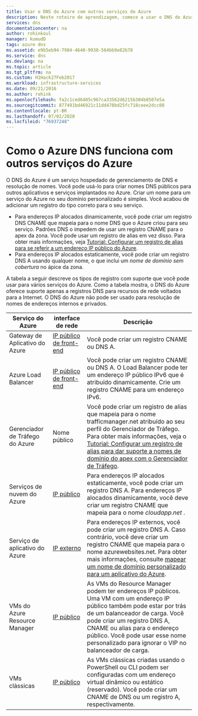 ```yaml
---
title: Usar o DNS do Azure com outros serviços do Azure
description: Neste roteiro de aprendizagem, comece a usar o DNS do Azure para resolver nomes de outros serviços do Azure
services: dns
documentationcenter: na
author: rohinkoul
manager: kumudD
tags: azure dns
ms.assetid: e9b5eb94-7984-4640-9930-564bb9e82b78
ms.service: dns
ms.devlang: na
ms.topic: article
ms.tgt_pltfrm: na
ms.custom: H1Hack27Feb2017
ms.workload: infrastructure-services
ms.date: 09/21/2016
ms.author: rohink
ms.openlocfilehash: fa2c1ced6405c967ca33562d6215b304b8507e5a
ms.sourcegitcommit: 877491bd46921c11dd478bd25fc718ceee2dcc08
ms.contentlocale: pt-BR
ms.lasthandoff: 07/02/2020
ms.locfileid: "76937248"
---
```

# <a name="how-azure-dns-works-with-other-azure-services"></a>Como o Azure DNS funciona com outros serviços do Azure

O DNS do Azure é um serviço hospedado de gerenciamento de DNS e resolução de nomes. Você pode usá-lo para criar nomes DNS públicos para outros aplicativos e serviços implantados no Azure. Criar um nome para um serviço do Azure no seu domínio personalizado é simples. Você acabou de adicionar um registro do tipo correto para o seu serviço.

* Para endereços IP alocados dinamicamente, você pode criar um registro DNS CNAME que mapeia para o nome DNS que o Azure criou para seu serviço. Padrões DNS o impedem de usar um registro CNAME para o apex da zona. Você pode usar um registro de alias em vez disso. Para obter mais informações, veja [Tutorial: Configurar um registro de alias para se referir a um endereço IP público do Azure](tutorial-alias-pip.md).
* Para endereços IP alocados estaticamente, você pode criar um registro DNS A usando qualquer nome, o que inclui um *nome de domínio sem cobertura* no ápice da zona.

A tabela a seguir descreve os tipos de registro com suporte que você pode usar para vários serviços do Azure. Como a tabela mostra, o DNS do Azure oferece suporte apenas a registros DNS para recursos de rede voltados para a Internet. O DNS do Azure não pode ser usado para resolução de nomes de endereços internos e privados.

| Serviço do Azure | interface de rede | Descrição |
| --- | --- | --- |
| Gateway de Aplicativo do Azure |[IP público de front-end](dns-custom-domain.md#public-ip-address) |Você pode criar um registro CNAME ou DNS A. |
| Azure Load Balancer |[IP público de front-end](dns-custom-domain.md#public-ip-address) |Você pode criar um registro CNAME ou DNS A. O Load Balancer pode ter um endereço IP público IPv6 que é atribuído dinamicamente. Crie um registro CNAME para um endereço IPv6. |
| Gerenciador de Tráfego do Azure |Nome público |Você pode criar um registro de alias que mapeia para o nome trafficmanager.net atribuído ao seu perfil do Gerenciador de Tráfego. Para obter mais informações, veja o [Tutorial: Configurar um registro de alias para dar suporte a nomes de domínio do apex com o Gerenciador de Tráfego](tutorial-alias-tm.md). |
| Serviços de nuvem do Azure |[IP público](dns-custom-domain.md#public-ip-address) |Para endereços IP alocados estaticamente, você pode criar um registro DNS A. Para endereços IP alocados dinamicamente, você deve criar um registro CNAME que mapeia para o nome *cloudapp.net* .|
| Serviço de aplicativo do Azure | [IP externo](dns-custom-domain.md#app-service-web-apps) |Para endereços IP externos, você pode criar um registro DNS A. Caso contrário, você deve criar um registro CNAME que mapeia para o nome azurewebsites.net. Para obter mais informações, consulte [mapear um nome de domínio personalizado para um aplicativo do Azure](../app-service/app-service-web-tutorial-custom-domain.md). |
| VMs do Azure Resource Manager |[IP público](dns-custom-domain.md#public-ip-address) |As VMs do Resource Manager podem ter endereços IP públicos. Uma VM com um endereço IP público também pode estar por trás de um balanceador de carga. Você pode criar um registro DNS A, CNAME ou alias para o endereço público. Você pode usar esse nome personalizado para ignorar o VIP no balanceador de carga. |
| VMs clássicas |[IP público](dns-custom-domain.md#public-ip-address) |As VMs clássicas criadas usando o PowerShell ou CLI podem ser configuradas com um endereço virtual dinâmico ou estático (reservado). Você pode criar um CNAME de DNS ou um registro A, respectivamente. |
